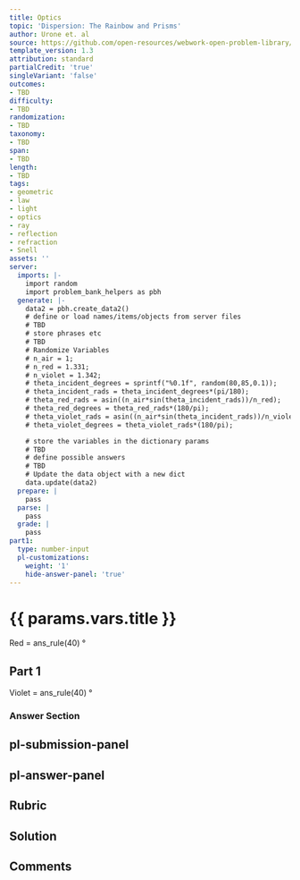 ```yaml
---
title: Optics
topic: 'Dispersion: The Rainbow and Prisms'
author: Urone et. al
source: https://github.com/open-resources/webwork-open-problem-library/tree/master/Contrib/BrockPhysics/College_Physics_Urone/25.Geometric_Optics/Dispersion_The_Rainbow_and_Prisms/NU_U17-25-05-002.pg
template_version: 1.3
attribution: standard
partialCredit: 'true'
singleVariant: 'false'
outcomes:
- TBD
difficulty:
- TBD
randomization:
- TBD
taxonomy:
- TBD
span:
- TBD
length:
- TBD
tags:
- geometric
- law
- light
- optics
- ray
- reflection
- refraction
- Snell
assets: ''
server:
  imports: |-
    import random
    import problem_bank_helpers as pbh
  generate: |-
    data2 = pbh.create_data2()
    # define or load names/items/objects from server files
    # TBD
    # store phrases etc
    # TBD
    # Randomize Variables
    # n_air = 1;
    # n_red = 1.331;
    # n_violet = 1.342;
    # theta_incident_degrees = sprintf("%0.1f", random(80,85,0.1));
    # theta_incident_rads = theta_incident_degrees*(pi/180);
    # theta_red_rads = asin((n_air*sin(theta_incident_rads))/n_red);
    # theta_red_degrees = theta_red_rads*(180/pi);
    # theta_violet_rads = asin((n_air*sin(theta_incident_rads))/n_violet);
    # theta_violet_degrees = theta_violet_rads*(180/pi);

    # store the variables in the dictionary params
    # TBD
    # define possible answers
    # TBD
    # Update the data object with a new dict
    data.update(data2)
  prepare: |
    pass
  parse: |
    pass
  grade: |
    pass
part1:
  type: number-input
  pl-customizations:
    weight: '1'
    hide-answer-panel: 'true'
---
```


# {{ params.vars.title }} 


Red = ans_rule(40) &#176;

## Part 1 
Violet = ans_rule(40) &#176; 


 ### Answer Section


## pl-submission-panel 


## pl-answer-panel 


## Rubric 


## Solution 


## Comments 


